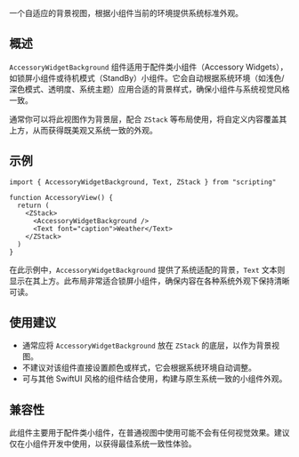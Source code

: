 一个自适应的背景视图，根据小组件当前的环境提供系统标准外观。

## 概述

`AccessoryWidgetBackground` 组件适用于配件类小组件（Accessory Widgets），如锁屏小组件或待机模式（StandBy）小组件。它会自动根据系统环境（如浅色/深色模式、透明度、系统主题）应用合适的背景样式，确保小组件与系统视觉风格一致。

通常你可以将此视图作为背景层，配合 `ZStack` 等布局使用，将自定义内容覆盖其上方，从而获得既美观又系统一致的外观。

## 示例

```tsx
import { AccessoryWidgetBackground, Text, ZStack } from "scripting"

function AccessoryView() {
  return (
    <ZStack>
      <AccessoryWidgetBackground />
      <Text font="caption">Weather</Text>
    </ZStack>
  )
}
```

在此示例中，`AccessoryWidgetBackground` 提供了系统适配的背景，`Text` 文本则显示在其上方。此布局非常适合锁屏小组件，确保内容在各种系统外观下保持清晰可读。

## 使用建议

* 通常应将 `AccessoryWidgetBackground` 放在 `ZStack` 的底层，以作为背景视图。
* 不建议对该组件直接设置颜色或样式，它会根据系统环境自动调整。
* 可与其他 SwiftUI 风格的组件结合使用，构建与原生系统一致的小组件外观。

## 兼容性

此组件主要用于配件类小组件，在普通视图中使用可能不会有任何视觉效果。建议仅在小组件开发中使用，以获得最佳系统一致性体验。
